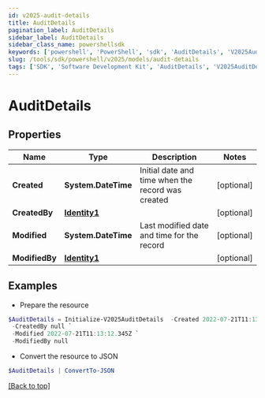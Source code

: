 ```yaml
---
id: v2025-audit-details
title: AuditDetails
pagination_label: AuditDetails
sidebar_label: AuditDetails
sidebar_class_name: powershellsdk
keywords: ['powershell', 'PowerShell', 'sdk', 'AuditDetails', 'V2025AuditDetails'] 
slug: /tools/sdk/powershell/v2025/models/audit-details
tags: ['SDK', 'Software Development Kit', 'AuditDetails', 'V2025AuditDetails']
---
```



# AuditDetails

## Properties

Name | Type | Description | Notes
------------ | ------------- | ------------- | -------------
**Created** | **System.DateTime** | Initial date and time when the record was created | [optional] 
**CreatedBy** | [**Identity1**](identity1) |  | [optional] 
**Modified** | **System.DateTime** | Last modified date and time for the record | [optional] 
**ModifiedBy** | [**Identity1**](identity1) |  | [optional] 

## Examples

- Prepare the resource
```powershell
$AuditDetails = Initialize-V2025AuditDetails  -Created 2022-07-21T11:13:12.345Z `
 -CreatedBy null `
 -Modified 2022-07-21T11:13:12.345Z `
 -ModifiedBy null
```

- Convert the resource to JSON
```powershell
$AuditDetails | ConvertTo-JSON
```


[[Back to top]](#) 

